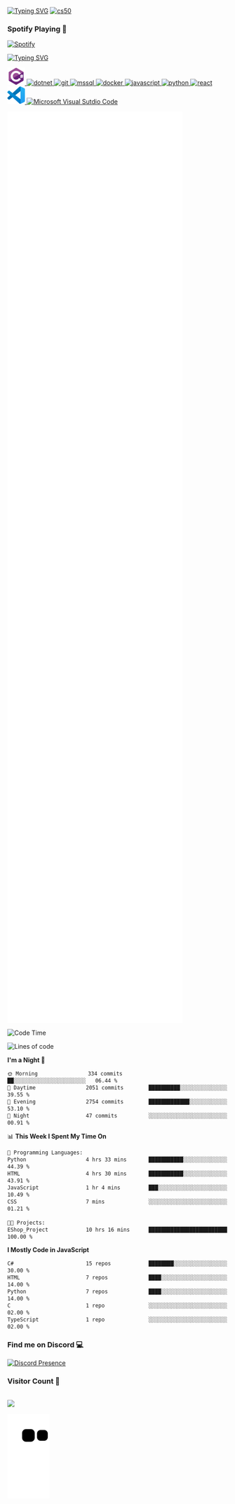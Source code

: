 [![Typing SVG](https://readme-typing-svg.herokuapp.com?font=Caveat&weight=500&size=25&duration=6003&pause=1000&color=F044F7&background=F7F7F700&repeat=false&width=435&lines=%F0%9F%8D%B7+CS50+%F0%9F%8D%B7)](https://git.io/typing-svg)
 <a href="https://certificates.cs50.io/77dc34e6-17fd-4a8f-bee2-c31077710b61.png?size=A4" target="_blank" rel="noreferrer"> <img src="https://certificates.cs50.io/77dc34e6-17fd-4a8f-bee2-c31077710b61.png?size=A4" alt="cs50" style="max-width: 100%;"/> </a>

### Spotify Playing 🎵
[![Spotify](https://novatorem-callme-milad.vercel.app/api/spotify)](https://open.spotify.com/user/31qocuc7c7cg5zouwkn7jso7h5qa)

[![Typing SVG](https://readme-typing-svg.herokuapp.com?font=Handjet&weight=500&size=21&pause=3000&color=3FF74A&width=435&lines=Languages+and+Technologies+I+use+%3A)](https://git.io/typing-svg)

<p dir="auto" style="text-decoration: none;"> <a href="https://www.w3schools.com/cs/" target="_blank" rel="noreferrer"> <img src="https://raw.githubusercontent.com/devicons/devicon/master/icons/csharp/csharp-original.svg" alt="csharp" width="40" height="40" style="max-width: 100%;"/> </a> <a href="https://dotnet.microsoft.com/" target="_blank" rel="noreferrer"> <img src="https://www.keenesystems.com/hubfs/250300p1323EDNmainDotNetCore2.png" alt="dotnet" width="40" height="40" style="max-width: 100%;"/> </a> <a href="https://git-scm.com/" target="_blank" rel="noreferrer">  <img src="https://www.vectorlogo.zone/logos/git-scm/git-scm-icon.svg" alt="git" width="40" height="40" style="max-width: 100%;"/> </a> <a href="https://www.microsoft.com/en-us/sql-server" target="_blank" rel="noreferrer"> <img src="https://assets.website-files.com/61d6b61c7084bb1d721a21aa/636add531dcf4d6ad0c45743_mssql%20260x260%20dark%20theme.png" alt="mssql" width="40" height="40" style="max-width: 100%;"/> </a> <a href="https://docker.com/" target="_blank" rel="noreferrer"> <img src="https://techkblog.com/wp-content/uploads/2022/06/Docker.gif" alt="docker" width="40" height="40" style="max-width: 100%;"/> </a> <a href="https://developer.mozilla.org/en-US/docs/Web/JavaScript" target="_blank" rel="noreferrer"> <img src="https://media1.giphy.com/media/ln7z2eWriiQAllfVcn/giphy.gif?cid=790b7611bbce32499d76d60c2b8dfcd8de49af4e8ac5f042&rid=giphy.gif&ct=s" alt="javascript" width="40" height="40" style="max-width: 100%;"/> </a>  <a href="https://www.python.org/" target="_blank" rel="noreferrer"> <img src="https://camo.githubusercontent.com/f75d5b43358ebd6b5c03ec2dfe64e113c069a23d4cad269bb98778317459e433/68747470733a2f2f692e67697068792e636f6d2f6d656469612f4c4d7439363338644f38646674416a74636f2f3130302e77656270" alt="python" width="40" height="40" style="max-width: 100%;"/> </a> <a href="https://react.dev/" target="_blank" rel="noreferrer"> <img src="https://camo.githubusercontent.com/bf519c3f236ebcba7b09e351c059f7ad13293029f1ff670a2882101da72ea4aa/68747470733a2f2f692e67697068792e636f6d2f6d656469612f654e41736a4f353574506267616f72376d612f313030772e77656270" alt="react" width="40" height="40" style="max-width: 100%;"/> </a> <a href="https://code.visualstudio.com/" target="_blank" rel="noreferrer"> <img src="https://raw.githubusercontent.com/devicons/devicon/master/icons/vscode/vscode-original.svg" alt="Visual Sutdio Code" width="40" height="40" style="max-width: 100%;"/> </a> <a href="https://visualstudio.microsoft.com/" target="_blank" rel="noreferrer"> <img src="https://visualstudio.microsoft.com/wp-content/uploads/2021/10/Product-Icon.svg" alt="Microsoft Visual Sutdio Code" width="40" height="40" style="max-width: 100%;"/> </a> </p>
<img align="center" src="/github-metrics.svg" alt="Metrics" width="400">

<!--START_SECTION:waka-->
![Code Time](http://img.shields.io/badge/Code%20Time-650%20hrs%2021%20mins-blue)

![Lines of code](https://img.shields.io/badge/From%20Hello%20World%20I%27ve%20Written-3.6%20million%20lines%20of%20code-blue)

**I'm a Night 🦉** 

```text
🌞 Morning                334 commits         ██░░░░░░░░░░░░░░░░░░░░░░░   06.44 % 
🌆 Daytime                2051 commits        ██████████░░░░░░░░░░░░░░░   39.55 % 
🌃 Evening                2754 commits        █████████████░░░░░░░░░░░░   53.10 % 
🌙 Night                  47 commits          ░░░░░░░░░░░░░░░░░░░░░░░░░   00.91 % 
```


📊 **This Week I Spent My Time On** 

```text
💬 Programming Languages: 
Python                   4 hrs 33 mins       ███████████░░░░░░░░░░░░░░   44.39 % 
HTML                     4 hrs 30 mins       ███████████░░░░░░░░░░░░░░   43.91 % 
JavaScript               1 hr 4 mins         ███░░░░░░░░░░░░░░░░░░░░░░   10.49 % 
CSS                      7 mins              ░░░░░░░░░░░░░░░░░░░░░░░░░   01.21 % 

🐱‍💻 Projects: 
EShop_Project            10 hrs 16 mins      █████████████████████████   100.00 % 
```

**I Mostly Code in JavaScript** 

```text
C#                       15 repos            ████████░░░░░░░░░░░░░░░░░   30.00 % 
HTML                     7 repos             ████░░░░░░░░░░░░░░░░░░░░░   14.00 % 
Python                   7 repos             ████░░░░░░░░░░░░░░░░░░░░░   14.00 % 
C                        1 repo              ░░░░░░░░░░░░░░░░░░░░░░░░░   02.00 % 
TypeScript               1 repo              ░░░░░░░░░░░░░░░░░░░░░░░░░   02.00 % 
```




<!--END_SECTION:waka-->

### Find me on Discord 💻
<!-- Old one -->
<!-- <a href="https://discord.gg/pQVcABAxAy" rel="nofollow"> 
  <img src="https://discord.c99.nl/widget/theme-3/1001889586626175006.png" data-canonical-src="https://discord.c99.nl/widget/theme-3/1001889586626175006.png" style="max-width: 100%;"></a> -->
  
[![Discord Presence](https://lanyard.cnrad.dev/api/852796108304023564)](https://discord.com/users/1001889586626175006)

### Visitor Count 🔢
<p align="left"> 
  <br>
  <img src="https://profile-counter.glitch.me/itz-Amethyst/count.svg" />
</p>

<img src="https://github.com/itz-Amethyst/itz-Amethyst/blob/output/github-contribution-grid-snake.svg" alt="snake" style="max-width: 100%;">
